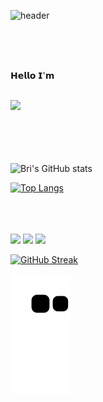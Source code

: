![header](https://capsule-render.vercel.app/api?height=300&text=Bri&nbsp;&nbsp;Chavez&fontColor=32CD32&fontSize=100&fontAlignY=30&desc=data&nbsp;engineer&descAlign=40&animation=twinkling&color=0:191970,100:4682B4)


<!-- &color=_custom_gradient&color=0:0047AB,100:301934 -->
</br>
</br>
</br>


𝗛𝗲𝗹𝗹𝗼 𝗜'𝗺


</br>

<div id="header" align="left">
  <img src="https://blog.panoply.io/hs-fs/hubfs/Blog_images/5%20data%20tasks-%20gif1.gif?width=300&height=225&name=5%20data%20tasks-%20gif1.gif" width="40%"/>
</div>

</br>
</br>
</br>
</br>

![Bri's GitHub stats](https://github-readme-stats.vercel.app/api?username=BriChavez&show_icons=true&theme=algolia)

[![Top Langs](https://github-readme-stats.vercel.app/api/top-langs/?username=BriChavez&layout=compact&theme=algolia)](https://github.com/BriChavez/github-readme-stats)

</br>
</br>
</br>

<img src="https://github-readme-linkedin-brichavez.vercel.app/education?username=bri-chavez" />

<img src="https://github-readme-linkedin-pink.vercel.app/education?username=bri-chavez" />


<img src="https://github-readme-linkedin-git-master-brichavez.vercel.app/education?username=bri-chavez" />
</br>


[![GitHub Streak](https://streak-stats.demolab.com?user=brichavez&theme=deepBlue)](https://git.io/streak-stats)



![Snake animation](https://github.com/brichavez/brichavez/blob/output/github-contribution-grid-snake.svg)
